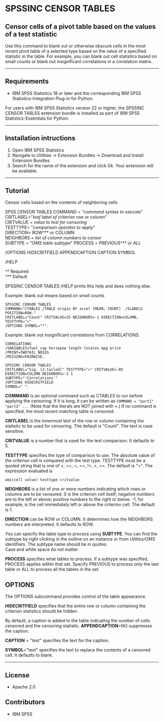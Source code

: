 # SPSSINC CENSOR TABLES
## Censor cells of a pivot table based on the values of a test statistic
 Use this command to blank out or otherwise obscure cells in the most recent pivot table of a selected type based on the value of a specified statistic in the table. For example, you can blank out cell statistics based on small counts or blank out insignificant correlations in a correlation matrix.

---
Requirements
----
- IBM SPSS Statistics 18 or later and the corresponding IBM SPSS Statistics-Integration Plug-in for Python.

For users with IBM SPSS Statistics version 22 or higher, the SPSSINC CENSOR TABLES extension bundle is installed as part of IBM SPSS Statistics-Essentials for Python.

---
Installation intructions
----
1. Open IBM SPSS Statistics
2. Navigate to Utilities -> Extension Bundles -> Download and Install Extension Bundles
3. Search for the name of the extension and click Ok. Your extension will be available.

---
Tutorial
-----
Censor cells based on the contents of neighboring cells

SPSS CENSOR TABLES COMMAND = "*command syntax to execute*"  
CRITLABEL="*leaf label of criterion row or column*"  
CRITVALUE = *value to test for censoring*  
TESTTYPE= "*comparison operator to apply*"  
DIRECTION= ROW^&#42;&#42; or COLUMN  
NEIGHBORS = *list of column numbers to censor*  
SUBTYPE = "*OMS table subtype*"
PROCESS = *PREVIOUS^&#42;&#42; or ALL*

/OPTIONS HIDECRITFIELD APPENDCAPTION CAPTION SYMBOL

/HELP

^&#42; Required  
^&#42;&#42; Default

SPSSINC  CENSOR TABLES /HELP prints this help and does nothing else.

Example: blank out means based on small counts
```
SPSSINC CENSOR TABLES 
COMMAND="CTABLES /TABLE origin BY accel [MEAN, COUNT]  /SLABELS POSITION=ROW."
CRITLABEL="Count" CRITVALUE=25 NEIGHBORS=-1 DIRECTION=COLUMN, TESTTYPE="<"
/OPTIONS SYMBOL="*".
```

Example: blank out insignificant correlations from CORRELATIONS.
```
CORRELATIONS
/VARIABLES=fuel_cap horsepow length lnsales mpg price
/PRINT=TWOTAIL NOSIG
/MISSING=PAIRWISE.

SPSSINC CENSOR TABLES
CRITLABEL="Sig. (2-tailed)" TESTTYPE=">" CRITVALUE=.05
DIRECTION=COLUMN NEIGHBORS=-1 1
SUBTYPE="'Correlations'"
/OPTIONS HIDECRITFIELD 
SYMBOL=" ".
```


**COMMAND** is an optional command such as CTABLES to run before applying the censoring.
If it is long, it can be written as
```COMMAND = "part1"  "part2" ...```  (Note that the literals are NOT joined with +.)
If no command is specified, the most recent matching table is censored.

**CRITLABEL** is the innermost text of the row or column containing the statistic
to be used for censoring.  The default is "Count".  The text is case sensitive.

**CRITVALUE** is a number that is used for the test comparison.  It defaults to 5.

**TESTTYPE** specifies the type of comparison to use.  The absolute value of the
criterion cell is compared with the test type.  TESTTYPE must be a quoted string
that is one of <, <=, =, ==, !=, >, >=.  The default is "<".  The expression evaluated
is 
```
abs(cell value) testtype critvalue
```


**NEIGHBORS** is a list of one or more numbers indicating which rows or columns are
to be censored.  0 is the criterion cell itself; negative numbers are to the left or above;
positive numbers to the right or below.  -1, for example, is the cell immediately left or
above the criterion cell.  The default is 1.

**DIRECTION** can be ROW or COLUMN.  It determines how the NEIGHBORS numbers
are interpreted.  It defaults to ROW.

You can specify the table type to process
using **SUBTYPE**.  You can find the subtype by right clicking in the outline on an instance 
or from *Utilties/OMS* identifiers.  The subtype name should be in quotes.  
Case and white space do not matter.

**PROCESS** specifies what tables to process.  If a subtype was specified,
PROCESS applies within that set.  Specify PREVIOUS to process only the
last table or ALL to process all the tables in the set.

OPTIONS
-------
The OPTIONS subcommand provides control of the table appearance.

**HIDECRITFIELD** specifies that the entire row or column containing the criterion
statistics should be hidden.

By default, a caption is added to the table indicating the number of cells censored and
the censoring statistic.  **APPENDCAPTION**=NO suppresses the caption.

**CAPTION** = "text" specifies the text for the caption.

**SYMBOL**="text" specifies the text to replace the contents of a censored cell.  It
defaults to blank.

---
License
----

- Apache 2.0
                              
Contributors
----

  - IBM SPSS
